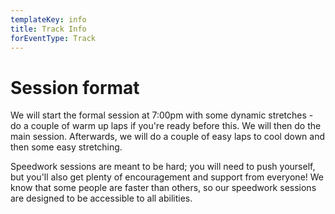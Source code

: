 ```yaml
---
templateKey: info
title: Track Info
forEventType: Track
---
```

# Session format

We will start the formal session at 7:00pm with some dynamic stretches - do a 
couple of warm up laps if you're ready before this. We will then do the main 
session. Afterwards, we will do a couple of easy laps to cool down and then some 
easy stretching.

Speedwork sessions are meant to be hard; you will need to push yourself, but 
you'll also get plenty of encouragement and support from everyone! We know that 
some people are faster than others, so our speedwork sessions are designed to be 
accessible to all abilities.
